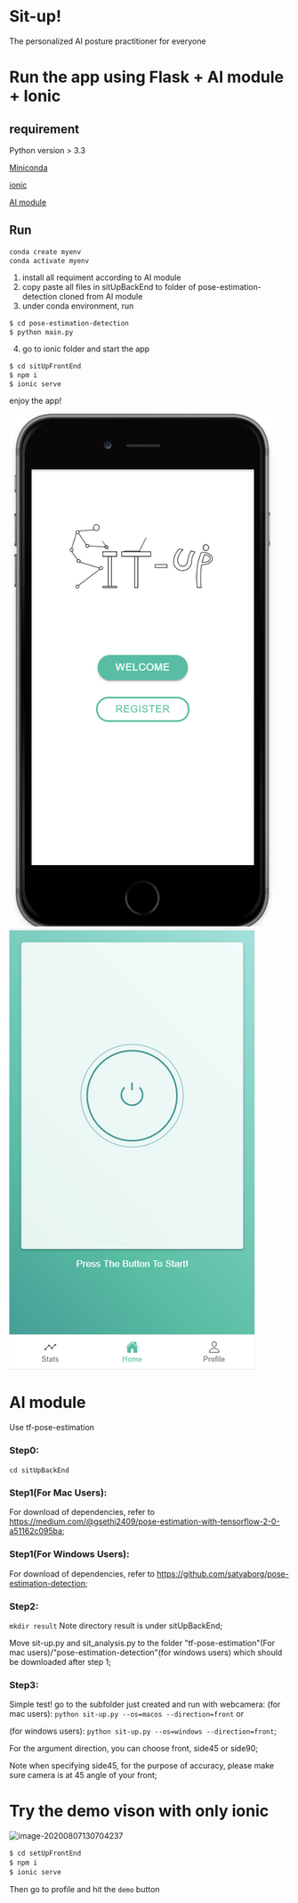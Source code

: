 # Sit-up!
The personalized AI posture practitioner for everyone



# Run the app using Flask + AI module + Ionic
## requirement 
Python version > 3.3

[Miniconda](https://docs.conda.io/en/latest/miniconda.html)

 [ionic](https://ionicframework.com/docs/intro/cli)

[AI module](#ai-module)

## Run
```
conda create myenv
conda activate myenv
```
1. install all requiment according to AI module
2. copy paste all files in sitUpBackEnd to folder of pose-estimation-detection cloned from AI module
3. under conda environment, run 
```
$ cd pose-estimation-detection
$ python main.py
```
4. go to ionic folder and start the app
```
$ cd sitUpFrontEnd
$ npm i
$ ionic serve
```
enjoy the app!

![demo](demo.png)
![demo1](demo2.png)

# AI module

Use tf-pose-estimation

### Step0:

```cd sitUpBackEnd```

### Step1(For Mac Users): 

For download of dependencies, refer to https://medium.com/@gsethi2409/pose-estimation-with-tensorflow-2-0-a51162c095ba;

### Step1(For Windows Users):

For download of dependencies, refer to https://github.com/satyaborg/pose-estimation-detection;

### Step2: 

```mkdir result``` Note directory result is under sitUpBackEnd;

Move sit-up.py and sit_analysis.py to the folder "tf-pose-estimation"(For mac users)/"pose-estimation-detection"(for windows users) which should be downloaded after step 1;

### Step3: 

Simple test! go to the subfolder just created and run with webcamera: (for mac users): ```python sit-up.py --os=macos --direction=front``` or 

(for windows users): ```python sit-up.py --os=windows --direction=front```;

For the argument direction, you can choose front, side45 or side90;

Note when specifying side45, for the purpose of accuracy, please make sure camera is at 45 angle of your front;

# Try the demo vison with only ionic

![image-20200807130704237](demo1.png)

```bash
$ cd setUpFrontEnd 
$ npm i
$ ionic serve
```

Then go to profile and hit the `demo` button